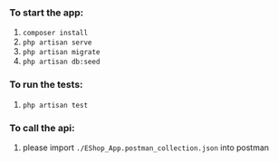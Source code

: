 ### To start the app:

1.  `composer install`
2.  `php artisan serve`
3.  `php artisan migrate`
4.  `php artisan db:seed`

### To run the tests:

1.  `php artisan test`

### To call the api:

1. please import `./EShop_App.postman_collection.json` into postman
